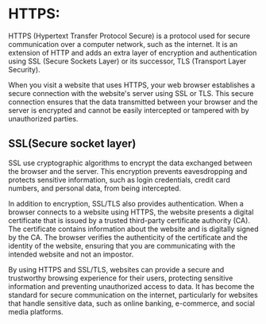 # HTTPS:
HTTPS (Hypertext Transfer Protocol Secure) is a protocol used for secure communication over a computer network, such as the internet. It is an extension of HTTP and adds an extra layer of encryption and authentication using SSL (Secure Sockets Layer) or its successor, TLS (Transport Layer Security).

When you visit a website that uses HTTPS, your web browser establishes a secure connection with the website's server using SSL or TLS. This secure connection ensures that the data transmitted between your browser and the server is encrypted and cannot be easily intercepted or tampered with by unauthorized parties.

## SSL(Secure socket layer)

SSL  use cryptographic algorithms to encrypt the data exchanged between the browser and the server. This encryption prevents eavesdropping and protects sensitive information, such as login credentials, credit card numbers, and personal data, from being intercepted.

In addition to encryption, SSL/TLS also provides authentication. When a browser connects to a website using HTTPS, the website presents a digital certificate that is issued by a trusted third-party certificate authority (CA). The certificate contains information about the website and is digitally signed by the CA. The browser verifies the authenticity of the certificate and the identity of the website, ensuring that you are communicating with the intended website and not an impostor.

By using HTTPS and SSL/TLS, websites can provide a secure and trustworthy browsing experience for their users, protecting sensitive information and preventing unauthorized access to data. It has become the standard for secure communication on the internet, particularly for websites that handle sensitive data, such as online banking, e-commerce, and social media platforms.